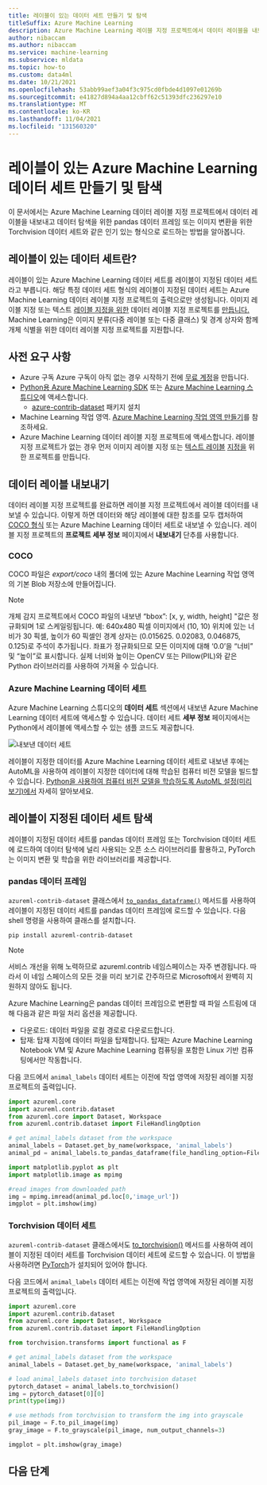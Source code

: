 ```yaml
---
title: 레이블이 있는 데이터 세트 만들기 및 탐색
titleSuffix: Azure Machine Learning
description: Azure Machine Learning 레이블 지정 프로젝트에서 데이터 레이블을 내보내고 이를 기계 학습 작업에 사용하는 방법에 대해 알아봅니다.
author: nibaccam
ms.author: nibaccam
ms.service: machine-learning
ms.subservice: mldata
ms.topic: how-to
ms.custom: data4ml
ms.date: 10/21/2021
ms.openlocfilehash: 53abb99aef3a04f3c975cd0fbde4d1097e01269b
ms.sourcegitcommit: e41827d894a4aa12cbff62c51393dfc236297e10
ms.translationtype: MT
ms.contentlocale: ko-KR
ms.lasthandoff: 11/04/2021
ms.locfileid: "131560320"
---
```

# <a name="create-and-explore-azure-machine-learning-dataset-with-labels"></a>레이블이 있는 Azure Machine Learning 데이터 세트 만들기 및 탐색

이 문서에서는 Azure Machine Learning 데이터 레이블 지정 프로젝트에서 데이터 레이블을 내보내고 데이터 탐색을 위한 pandas 데이터 프레임 또는 이미지 변환을 위한 Torchvision 데이터 세트와 같은 인기 있는 형식으로 로드하는 방법을 알아봅니다. 

## <a name="what-are-datasets-with-labels"></a>레이블이 있는 데이터 세트란? 

레이블이 있는 Azure Machine Learning 데이터 세트를 레이블이 지정된 데이터 세트라고 부릅니다. 해당 특정 데이터 세트 형식의 레이블이 지정된 데이터 세트는 Azure Machine Learning 데이터 레이블 지정 프로젝트의 출력으로만 생성됩니다. 이미지 레이블 지정 또는 텍스트 [레이블 지정을 위한](how-to-create-image-labeling-projects.md) 데이터 레이블 지정 프로젝트를 [만듭니다.](how-to-create-text-labeling-projects.md) Machine Learning은 이미지 분류(다중 레이블 또는 다중 클래스) 및 경계 상자와 함께 개체 식별을 위한 데이터 레이블 지정 프로젝트를 지원합니다.

## <a name="prerequisites"></a>사전 요구 사항

* Azure 구독 Azure 구독이 아직 없는 경우 시작하기 전에 [무료 계정](https://azure.microsoft.com/free/)을 만듭니다.
* [Python용 Azure Machine Learning SDK](/python/api/overview/azure/ml/intro) 또는 [Azure Machine Learning 스튜디오](https://ml.azure.com/)에 액세스합니다.
    * [azure-contrib-dataset](/python/api/azureml-contrib-dataset/) 패키지 설치
* Machine Learning 작업 영역. [Azure Machine Learning 작업 영역 만들기](how-to-manage-workspace.md)를 참조하세요.
* Azure Machine Learning 데이터 레이블 지정 프로젝트에 액세스합니다. 레이블 지정 프로젝트가 없는 경우 먼저 이미지 레이블 지정 또는 [텍스트 레이블](how-to-create-text-labeling-projects.md) [지정을](how-to-create-image-labeling-projects.md) 위한 프로젝트를 만듭니다.

## <a name="export-data-labels"></a>데이터 레이블 내보내기 

데이터 레이블 지정 프로젝트를 완료하면 레이블 지정 프로젝트에서 레이블 데이터를 내보낼 수 있습니다. 이렇게 하면 데이터와 해당 레이블에 대한 참조를 모두 캡처하여 [COCO 형식](http://cocodataset.org/#format-data) 또는 Azure Machine Learning 데이터 세트로 내보낼 수 있습니다. 레이블 지정 프로젝트의 **프로젝트 세부 정보** 페이지에서 **내보내기** 단추를 사용합니다.

### <a name="coco"></a>COCO 

 COCO 파일은 *export/coco* 내의 폴더에 있는 Azure Machine Learning 작업 영역의 기본 Blob 저장소에 만들어집니다. 
 
>[!NOTE]
>개체 감지 프로젝트에서 COCO 파일의 내보낸 “bbox”: [x, y, width, height] "값은 정규화되며 1로 스케일링됩니다. 예: 640x480 픽셀 이미지에서 (10, 10) 위치에 있는 너비가 30 픽셀, 높이가 60 픽셀인 경계 상자는 (0.015625. 0.02083, 0.046875, 0.125)로 주석이 추가됩니다. 좌표가 정규화되므로 모든 이미지에 대해 ‘0.0’을 “너비” 및 “높이”로 표시합니다. 실제 너비와 높이는 OpenCV 또는 Pillow(PIL)와 같은 Python 라이브러리를 사용하여 가져올 수 있습니다.

### <a name="azure-machine-learning-dataset"></a>Azure Machine Learning 데이터 세트

Azure Machine Learning 스튜디오의 **데이터 세트** 섹션에서 내보낸 Azure Machine Learning 데이터 세트에 액세스할 수 있습니다. 데이터 세트 **세부 정보** 페이지에서는 Python에서 레이블에 액세스할 수 있는 샘플 코드도 제공합니다.

![내보낸 데이터 세트](./media/how-to-create-labeling-projects/exported-dataset.png)

레이블이 지정한 데이터를 Azure Machine Learning 데이터 세트로 내보낸 후에는 AutoML을 사용하여 레이블이 지정한 데이터에 대해 학습된 컴퓨터 비전 모델을 빌드할 수 있습니다. [Python을 사용하여 컴퓨터 비전 모델을 학습하도록 AutoML 설정(미리 보기)에서](how-to-auto-train-image-models.md) 자세히 알아보세요.

## <a name="explore-labeled-datasets"></a>레이블이 지정된 데이터 세트 탐색

레이블이 지정된 데이터 세트를 pandas 데이터 프레임 또는 Torchvision 데이터 세트에 로드하여 데이터 탐색에 널리 사용되는 오픈 소스 라이브러리를 활용하고, PyTorch는 이미지 변환 및 학습을 위한 라이브러리를 제공합니다.

### <a name="pandas-dataframe"></a>pandas 데이터 프레임

`azureml-contrib-dataset` 클래스에서 [`to_pandas_dataframe()`](/python/api/azureml-core/azureml.data.tabulardataset#to-pandas-dataframe-on-error--null---out-of-range-datetime--null--) 메서드를 사용하여 레이블이 지정된 데이터 세트를 pandas 데이터 프레임에 로드할 수 있습니다. 다음 shell 명령을 사용하여 클래스를 설치합니다. 

```shell
pip install azureml-contrib-dataset
```

>[!NOTE]
>서비스 개선을 위해 노력하므로 azureml.contrib 네임스페이스는 자주 변경됩니다. 따라서 이 네임 스페이스의 모든 것을 미리 보기로 간주하므로 Microsoft에서 완벽히 지원하지 않아도 됩니다.

Azure Machine Learning은 pandas 데이터 프레임으로 변환할 때 파일 스트림에 대해 다음과 같은 파일 처리 옵션을 제공합니다.
* 다운로드: 데이터 파일을 로컬 경로로 다운로드합니다.
* 탑재: 탑재 지점에 데이터 파일을 탑재합니다. 탑재는 Azure Machine Learning Notebook VM 및 Azure Machine Learning 컴퓨팅을 포함한 Linux 기반 컴퓨팅에서만 작동합니다.

다음 코드에서 `animal_labels` 데이터 세트는 이전에 작업 영역에 저장된 레이블 지정 프로젝트의 출력입니다.

```Python
import azureml.core
import azureml.contrib.dataset
from azureml.core import Dataset, Workspace
from azureml.contrib.dataset import FileHandlingOption

# get animal_labels dataset from the workspace
animal_labels = Dataset.get_by_name(workspace, 'animal_labels')
animal_pd = animal_labels.to_pandas_dataframe(file_handling_option=FileHandlingOption.DOWNLOAD, target_path='./download/', overwrite_download=True)

import matplotlib.pyplot as plt
import matplotlib.image as mpimg

#read images from downloaded path
img = mpimg.imread(animal_pd.loc[0,'image_url'])
imgplot = plt.imshow(img)
```

### <a name="torchvision-datasets"></a>Torchvision 데이터 세트

`azureml-contrib-dataset` 클래스에서도 [to_torchvision()](/python/api/azureml-contrib-dataset/azureml.contrib.dataset.tabulardataset#to-torchvision--) 메서드를 사용하여 레이블이 지정된 데이터 세트를 Torchvision 데이터 세트에 로드할 수 있습니다. 이 방법을 사용하려면 [PyTorch](https://pytorch.org/)가 설치되어 있어야 합니다. 

다음 코드에서 `animal_labels` 데이터 세트는 이전에 작업 영역에 저장된 레이블 지정 프로젝트의 출력입니다.

```python
import azureml.core
import azureml.contrib.dataset
from azureml.core import Dataset, Workspace
from azureml.contrib.dataset import FileHandlingOption

from torchvision.transforms import functional as F

# get animal_labels dataset from the workspace
animal_labels = Dataset.get_by_name(workspace, 'animal_labels')

# load animal_labels dataset into torchvision dataset
pytorch_dataset = animal_labels.to_torchvision()
img = pytorch_dataset[0][0]
print(type(img))

# use methods from torchvision to transform the img into grayscale
pil_image = F.to_pil_image(img)
gray_image = F.to_grayscale(pil_image, num_output_channels=3)

imgplot = plt.imshow(gray_image)
```

## <a name="next-steps"></a>다음 단계
